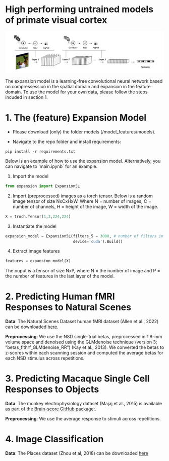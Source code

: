 # High performing untrained models of primate visual cortex

![The expansion model architecture](model.png)

The expansion model is a learning-free convolutional neural network based on compressession in the spatial domain and expansion in the feature domain. To use the model for your own data, please follow the steps incuded in section 1.  


# 1. The (feature) Expansion Model

- Please download (only) the folder models (/model_features/models).
  

- Navigate to the repo folder and install requirements:
```
pip install -r requirements.txt 
```


Below is an example of how to use the expansion model. Alternatively, you can navigate to 'main.ipynb` for an example.

1. Import the model
```python
from expansion import Expansion5L
```

2. Import (preprocessed) images as a torch tensor. Below is a random image tensor of size NxCxHxW. Where N = number of images, C = number of channels, H = height of the image, W = width of the image.
   
```python
X = troch.Tensor(1,3,224,224)
```

3. Instantiate the model
```python
expansion_model = Expansion5L(filters_5 = 3000, # number of filters in the last convolution layer of the model
                              device='cuda').Build()

```

4. Extract image features
```python
features = expansion_model(X)
```

The ouput is a tensor of size NxP, where N = the number of image and P = the number of features in the last layer of the model.


# 2. Predicting Human fMRI Responses to Natural Scenes

**Data**:
The Natural Scenes Dataset human fMRI dataset (Allen et al., 2022) can be downloaded [here](https://naturalscenesdataset.org/). 

**Preprocessing**:
We use the NSD single-trial betas, preprocessed in 1.8-mm volume space and denoised using the GLMdenoise technique (version 3; “betas_fithrf_GLMdenoise_RR”) (Kay et al., 2013). We converted the betas to z-scores within each scanning session and computed the average betas for each NSD stimulus across repetitions. 

 
# 3. Predicting Macaque Single Cell Responses to Objects 

**Data**:
The monkey electrophysiology dataset (Majaj et al., 2015) is available as part of the [Brain-score GitHub package](https://github.com/brain-score):. 

**Preprocessing**:
We use the average response to stimuli across repetitions. 


# 4. Image Classification 

**Data**:
The Places dataset (Zhou et al, 2018) can be downloaded [here](http://places2.csail.mit.edu/)


  
  
